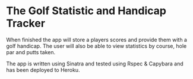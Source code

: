 # The Golf Statistic and Handicap Tracker

When finished the app will store a players scores and provide them with a golf handicap.  The user will also be able to view statistics by course, hole par and putts taken.

The app is written using Sinatra and tested using Rspec & Capybara and has been deployed to Heroku.
